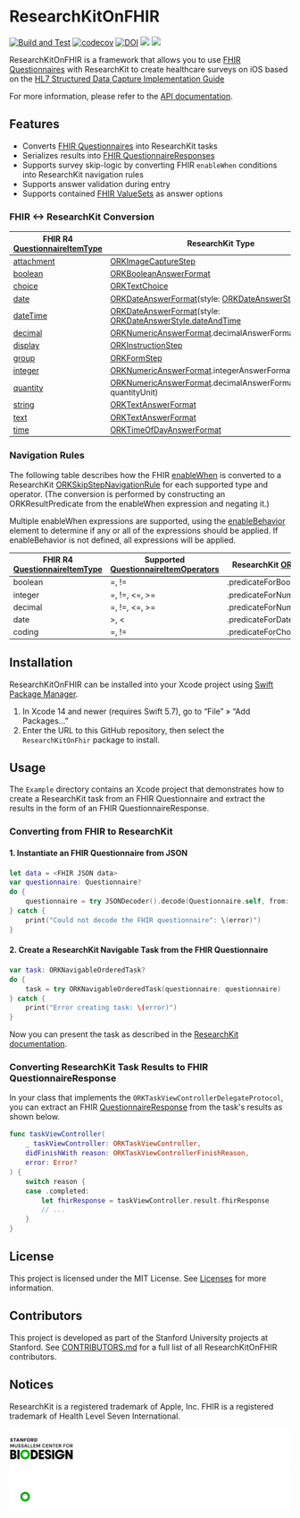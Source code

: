 <!--
                  
This source file is part of the ResearchKitOnFHIR open source project

SPDX-FileCopyrightText: 2022 Stanford University and the project authors (see CONTRIBUTORS.md)

SPDX-License-Identifier: MIT
             
-->

# ResearchKitOnFHIR

[![Build and Test](https://github.com/StanfordBDHG/ResearchKitOnFHIR/actions/workflows/build-and-test.yml/badge.svg)](https://github.com/StanfordBDHG/ResearchKitOnFHIR/actions/workflows/build-and-test.yml)
[![codecov](https://codecov.io/gh/StanfordBDHG/ResearchKitOnFHIR/branch/main/graph/badge.svg?token=A9IUX2PFCL)](https://codecov.io/gh/StanfordBDHG/ResearchKitOnFHIR)
[![DOI](https://zenodo.org/badge/530673273.svg)](https://zenodo.org/badge/latestdoi/530673273)
[![](https://img.shields.io/endpoint?url=https%3A%2F%2Fswiftpackageindex.com%2Fapi%2Fpackages%2FStanfordBDHG%2FResearchKitOnFHIR%2Fbadge%3Ftype%3Dswift-versions)](https://swiftpackageindex.com/StanfordBDHG/ResearchKitOnFHIR)
[![](https://img.shields.io/endpoint?url=https%3A%2F%2Fswiftpackageindex.com%2Fapi%2Fpackages%2FStanfordBDHG%2FResearchKitOnFHIR%2Fbadge%3Ftype%3Dplatforms)](https://swiftpackageindex.com/StanfordBDHG/ResearchKitOnFHIR)

ResearchKitOnFHIR is a framework that allows you to use [FHIR Questionnaires](https://www.hl7.org/fhir/questionnaire.html) with ResearchKit to create healthcare surveys on iOS based on the [HL7 Structured Data Capture Implementation Guide](http://build.fhir.org/ig/HL7/sdc/)

For more information, please refer to the [API documentation](https://swiftpackageindex.com/StanfordBDHG/ResearchKitOnFHIR/documentation).


## Features

- Converts [FHIR Questionnaires](https://www.hl7.org/fhir/questionnaire.html) into ResearchKit tasks
- Serializes results into [FHIR QuestionnaireResponses](https://www.hl7.org/FHIR/questionnaireresponse.html)
- Supports survey skip-logic by converting FHIR `enableWhen` conditions into ResearchKit navigation rules
- Supports answer validation during entry
- Supports contained [FHIR ValueSets](https://www.hl7.org/fhir/valueset.html) as answer options


### FHIR <-> ResearchKit Conversion

| FHIR R4 [QuestionnaireItemType](https://www.hl7.org/fhir/valueset-item-type.html) | ResearchKit Type | FHIR Response Type
|------------------------------|-----------------------------|--------------------------|
| [attachment](https://www.hl7.org/fhir/codesystem-item-type.html#item-type-attachment) | [ORKImageCaptureStep](http://researchkit.org/docs/Classes/ORKImageCaptureStep.html) | valueAttachment
| [boolean](https://www.hl7.org/fhir/codesystem-item-type.html#item-type-boolean) | [ORKBooleanAnswerFormat](http://researchkit.org/docs/Classes/ORKBooleanAnswerFormat.html) | valueBoolean
| [choice](https://www.hl7.org/fhir/codesystem-item-type.html#item-type-choice) | [ORKTextChoice](http://researchkit.org/docs/Classes/ORKTextChoice.html) | valueCoding
| [date](https://www.hl7.org/fhir/codesystem-item-type.html#item-type-date) | [ORKDateAnswerFormat](http://researchkit.org/docs/Classes/ORKDateAnswerFormat.html)(style: [ORKDateAnswerStyle.date](http://researchkit.org/docs/Constants/ORKDateAnswerStyle.html) | valueDate 
| [dateTime](https://www.hl7.org/fhir/codesystem-item-type.html#item-type-dateTime) | [ORKDateAnswerFormat](http://researchkit.org/docs/Classes/ORKDateAnswerFormat.html)(style: [ORKDateAnswerStyle.dateAndTime](http://researchkit.org/docs/Constants/ORKDateAnswerStyle.html) | valueDateTime
| [decimal](https://www.hl7.org/fhir/codesystem-item-type.html#item-type-decimal) | [ORKNumericAnswerFormat](http://researchkit.org/docs/Classes/ORKNumericAnswerFormat.html).decimalAnswerFormat | valueDecimal 
| [display](https://www.hl7.org/fhir/codesystem-item-type.html#item-type-display) | [ORKInstructionStep](http://researchkit.org/docs/Classes/ORKInstructionStep.html) | *none*
| [group](https://www.hl7.org/fhir/codesystem-item-type.html#item-type-group) | [ORKFormStep](http://researchkit.org/docs/Classes/ORKFormStep.html) | *none*
| [integer](https://www.hl7.org/fhir/codesystem-item-type.html#item-type-integer) | [ORKNumericAnswerFormat](http://researchkit.org/docs/Classes/ORKNumericAnswerFormat.html).integerAnswerFormat | valueInteger 
| [quantity](https://www.hl7.org/fhir/codesystem-item-type.html#item-type-quantity) | [ORKNumericAnswerFormat](http://researchkit.org/docs/Classes/ORKNumericAnswerFormat.html).decimalAnswerFormat(withUnit: quantityUnit) | valueQuantity
| [string](https://www.hl7.org/fhir/codesystem-item-type.html#item-type-string) | [ORKTextAnswerFormat](http://researchkit.org/docs/Classes/ORKTextAnswerFormat.html) | valueString  
| [text](https://www.hl7.org/fhir/codesystem-item-type.html#item-type-text) | [ORKTextAnswerFormat](http://researchkit.org/docs/Classes/ORKTextAnswerFormat.html) | valueString 
| [time](https://www.hl7.org/fhir/codesystem-item-type.html#item-type-time) | [ORKTimeOfDayAnswerFormat](http://researchkit.org/docs/Classes/ORKTimeOfDayAnswerFormat.html) | valueTime 


### Navigation Rules

The following table describes how the FHIR [enableWhen](https://www.hl7.org/fhir/questionnaire-definitions.html#Questionnaire.item.enableWhen) is converted to a ResearchKit [ORKSkipStepNavigationRule](http://researchkit.org/docs/Classes/ORKSkipStepNavigationRule.html) for each supported type and operator. (The conversion is performed by constructing an ORKResultPredicate from the enableWhen expression and negating it.) 

Multiple enableWhen expressions are supported, using the [enableBehavior](https://www.hl7.org/fhir/questionnaire-definitions.html#Questionnaire.item.enableBehavior) element to determine if any or all of the expressions should be applied. If enableBehavior is not defined, all expressions will be applied.

| FHIR R4 [QuestionnaireItemType](https://www.hl7.org/fhir/valueset-item-type.html) | Supported [QuestionnaireItemOperators](https://www.hl7.org/fhir/valueset-questionnaire-enable-operator.html) | ResearchKit [ORKResultPredicate](http://researchkit.org/docs/Classes/ORKResultPredicate.html) |
| ---------------------------- | ------------------- | ------------------------------ |
| boolean | =, != | .predicateForBooleanQuestionResult
| integer | =, !=, <=, >= | .predicateForNumericQuestionResult
| decimal | =, !=, <=, >= | .predicateForNumericQuestionResult
| date | >, < | .predicateForDateQuestionResult
| coding | =, != | .predicateForChoiceQuestionResult


## Installation

ResearchKitOnFHIR can be installed into your Xcode project using [Swift Package Manager](https://github.com/apple/swift-package-manager).

1. In Xcode 14 and newer (requires Swift 5.7), go to “File” » “Add Packages...”
2. Enter the URL to this GitHub repository, then select the `ResearchKitOnFhir` package to install.


## Usage

The `Example` directory contains an Xcode project that demonstrates how to create a ResearchKit task from an FHIR Questionnaire and extract the results in the form of an FHIR QuestionnaireResponse.

### Converting from FHIR to ResearchKit

#### 1. Instantiate an FHIR Questionnaire from JSON

```swift
let data = <FHIR JSON data>
var questionnaire: Questionnaire?
do {
    questionnaire = try JSONDecoder().decode(Questionnaire.self, from: data)
} catch {
    print("Could not decode the FHIR questionnaire": \(error)")
}
```

#### 2. Create a ResearchKit Navigable Task from the FHIR Questionnaire

```swift
var task: ORKNavigableOrderedTask?
do {
    task = try ORKNavigableOrderedTask(questionnaire: questionnaire)
} catch {
    print("Error creating task: \(error)")
}
```

Now you can present the task as described in the [ResearchKit documentation](https://github.com/StanfordBDHG/researchkit#4-present-the-task).

### Converting ResearchKit Task Results to FHIR QuestionnaireResponse

In your class that implements the `ORKTaskViewControllerDelegateProtocol`, you can extract an FHIR [QuestionnaireResponse](https://www.hl7.org/FHIR/questionnaireresponse.html) from the task's results as shown below.

```swift
func taskViewController(
    _ taskViewController: ORKTaskViewController, 
    didFinishWith reason: ORKTaskViewControllerFinishReason, 
    error: Error?
) {
    switch reason {
    case .completed:
        let fhirResponse = taskViewController.result.fhirResponse
        // ...
    }
}
```


## License

This project is licensed under the MIT License. See [Licenses](https://github.com/StanfordBDHG/ResearchKitOnFHIR/tree/main/LICENSES) for more information.


## Contributors

This project is developed as part of the Stanford University projects at Stanford.
See [CONTRIBUTORS.md](https://github.com/StanfordBDHG/ResearchKitOnFHIR/tree/main/CONTRIBUTORS.md) for a full list of all ResearchKitOnFHIR contributors.


## Notices

ResearchKit is a registered trademark of Apple, Inc.
FHIR is a registered trademark of Health Level Seven International.

![Stanford Byers Center for Biodesign Logo](https://raw.githubusercontent.com/StanfordBDHG/.github/main/assets/biodesign-footer-light.png#gh-light-mode-only)
![Stanford Byers Center for Biodesign Logo](https://raw.githubusercontent.com/StanfordBDHG/.github/main/assets/biodesign-footer-dark.png#gh-dark-mode-only)
